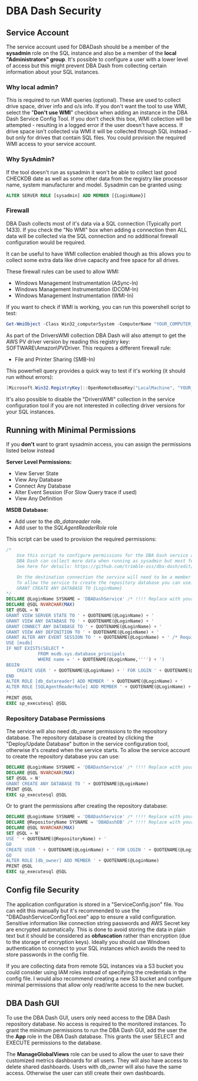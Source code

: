 # DBA Dash Security

## Service Account
The service account used for DBADash should be a member of the **sysadmin** role on the SQL instance and also be a member of  the **local "Administrators" group**.  It's possible to configure a user with a lower level of access but this might prevent DBA Dash from collecting certain information about your SQL instances.

### Why local admin?  
This is required to run WMI queries (optional).  These are used to collect drive space, driver info and o/s info.  If you don't want the tool to use WMI, select the "**Don't use WMI**" checkbox when adding an instance in the DBA Dash Service Config Tool. If you don't check this box, WMI collection will be attempted - resulting in a logged error if the user doesn't have access.  If drive space isn't collected via WMI it will be collected through SQL instead - but only for drives that contain SQL files. You could provision the required WMI access to your service account.  

### Why SysAdmin?

If the tool doesn't run as sysadmin it won't be able to collect last good CHECKDB date as well as some other data from the registry like processor name, system manufacturer and model.  Sysadmin can be granted using:

````SQL
ALTER SERVER ROLE [sysadmin] ADD MEMBER [{LoginName}]
````

### Firewall

DBA Dash collects most of it's data via a SQL connection (Typically port 1433).  If you check the "No WMI" box when adding a connection then ALL data will be collected via the SQL connection and no additional firewall configuration would be required.  

It can be useful to have WMI collection enabled though as this allows you to collect some extra data like drive capacity and free space for all drives.

These firewall rules can be used to allow WMI:

* Windows Management Instrumentation (ASync-In)
* Windows Management Instrumentation (DCOM-In)
* Windows Management Instrumentation (WMI-In)

If you want to check if WMI is working, you can run this powershell script to test:
```Powershell
Get-WmiObject -Class Win32_computerSystem -ComputerName "YOUR_COMPUTER_NAME"
```

As part of the DriversWMI collection DBA Dash will also attempt to get the AWS PV driver version by reading this registry key: SOFTWARE\Amazon\PVDriver. This requires a different firewall rule: 
* File and Printer Sharing (SMB-In)

This powerhell query provides a quick way to test if it's working (it should run without errors):
```Powershell
[Microsoft.Win32.RegistryKey]::OpenRemoteBaseKey("LocalMachine", "YOUR_COMPUTER_NAME")
```
It's also possible to disable the "DriversWMI" collection in the service configuration tool if you are not interested in collecting driver versions for your SQL instances.

## Running with Minimal Permissions

If you **don't** want to grant sysadmin access, you can assign the permissions listed below instead

**Server Level Permissions:**
* View Server State
* View Any Database
* Connect Any Database
* Alter Event Session (For Slow Query trace if used)
* View Any Definition

**MSDB Database:**
* Add user to the *db_datareader* role.
* Add user to the *SQLAgentReaderRole* role

This script can be used to provision the required permissions:
````SQL
/*
	Use this script to configure permissions for the DBA Dash service account if you don't want to use the sysadmin server role.
	DBA Dash can collect more data when running as sysadmin but most features and functionallity will work with a more limited account
	See here for details: https://github.com/trimble-oss/dba-dash/edit/main/Docs/Security.md

	On the destination connection the service will need to be a member of db_owner role on the repository database
	To allow the service to create the repository database you can use:
	GRANT CREATE ANY DATABASE TO {LoginName}
*/
DECLARE @LoginName SYSNAME = 'DBADashService' /* !!!! Replace with your own service login !!!! */
DECLARE @SQL NVARCHAR(MAX)
SET @SQL = N'
GRANT VIEW SERVER STATE TO ' + QUOTENAME(@LoginName) + '
GRANT VIEW ANY DATABASE TO ' + QUOTENAME(@LoginName) + '
GRANT CONNECT ANY DATABASE TO ' + QUOTENAME(@LoginName) + '
GRANT VIEW ANY DEFINITION TO ' + QUOTENAME(@LoginName) + '
GRANT ALTER ANY EVENT SESSION TO ' + QUOTENAME(@LoginName) + ' /* Required if you want to use slow query capture */
USE [msdb]
IF NOT EXISTS(SELECT * 
			FROM msdb.sys.database_principals
			WHERE name = ' + QUOTENAME(@LoginName,'''') + ')
BEGIN
	CREATE USER ' + QUOTENAME(@LoginName) + ' FOR LOGIN ' + QUOTENAME(@LoginName) + '
END
ALTER ROLE [db_datareader] ADD MEMBER ' + QUOTENAME(@LoginName) + '
ALTER ROLE [SQLAgentReaderRole] ADD MEMBER ' + QUOTENAME(@LoginName) + '
'
PRINT @SQL
EXEC sp_executesql @SQL
````

### Repository Database Permissions
The service will also need db_owner permissions to the repository database.  The repository database is created by clicking the "Deploy/Update Database" button in the service configuration tool, otherwise it's created when the service starts.  To allow the service account to create the repository database you can use:

````SQL
DECLARE @LoginName SYSNAME = 'DBADashService' /* !!!! Replace with your own service login !!!! */
DECLARE @SQL NVARCHAR(MAX)
SET @SQL = N'
GRANT CREATE ANY DATABASE TO ' + QUOTENAME(@LoginName) 
PRINT @SQL
EXEC sp_executesql @SQL
````

Or to grant the permissions after creating the repository database:

````SQL
DECLARE @LoginName SYSNAME = 'DBADashService' /* !!!! Replace with your own service login !!!! */
DECLARE @RepositoryName SYSNAME = 'DBADashDB' /* !!!! Replace with your own Repository Database Name (default:DBADashDB) !!!! */
DECLARE @SQL NVARCHAR(MAX)
SET @SQL = N'
USE ' + QUOTENAME(@RepositoryName) + '
GO
CREATE USER ' + QUOTENAME(@LoginName) + ' FOR LOGIN ' + QUOTENAME(@LoginName) + '
GO
ALTER ROLE [db_owner] ADD MEMBER ' + QUOTENAME(@LoginName) 
PRINT @SQL
EXEC sp_executesql @SQL
````

## Config file Security

The application configuration is stored in a "ServiceConfig.json" file.  You can edit this manually but it's recommended to use the "DBADashServiceConfigTool.exe" app to ensure a valid configuration.  Sensitive information like connection string passwords and AWS Secret key are encrypted automatically.  This is done to avoid storing the data in plain text but it should be considered as **obfuscation** rather than encryption (due to the storage of encryption keys).  Ideally you should use Windows authentication to connect to your SQL instances which avoids the need to store passwords in the config file.  

If you are collecting data from remote SQL instances via a S3 bucket you could consider using IAM roles instead of specifying the credentials in the config file.  I would also recommend creating a new S3 bucket and configure minimal permissions that allow only read/write access to the new bucket.

## DBA Dash GUI

To use the DBA Dash GUI, users only need access to the DBA Dash repository database.  No access is required to the monitored instances.  To grant the minimum permissions to run the DBA Dash GUI, add the user the the **App** role in the DBA Dash database. This grants the user SELECT and EXECUTE permissions to the database.

The **ManageGlobalViews** role can be used to allow the user to save their customized metrics dashboards for all users. They will also have access to delete shared dashboards.  Users with db_owner will also have the same access.  Otherwise the user can still create their own dashboards.  

